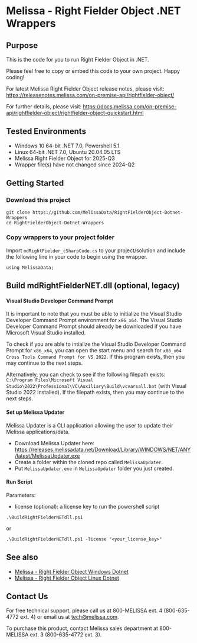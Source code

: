 # Melissa - Right Fielder Object .NET Wrappers

## Purpose
This is the code for you to run Right Fielder Object in .NET.

Please feel free to copy or embed this code to your own project. Happy coding!

For latest Melissa Right Fielder Object release notes, please visit: https://releasenotes.melissa.com/on-premise-api/rightfielder-object/

For further details, please visit: https://docs.melissa.com/on-premise-api/rightfielder-object/rightfielder-object-quickstart.html

## Tested Environments
- Windows 10 64-bit .NET 7.0, Powershell 5.1
- Linux 64-bit .NET 7.0, Ubuntu 20.04.05 LTS
- Melissa Right Fielder Object for 2025-Q3
- Wrapper file(s) have not changed since 2024-Q2

## Getting Started

### Download this project
```
git clone https://github.com/MelissaData/RightFielderObject-Dotnet-Wrappers
cd RightFielderObject-Dotnet-Wrappers
```

### Copy wrappers to your project folder
Import `mdRightFielder_cSharpCode.cs` to your project/solution and include the following line in your code to begin using the wrapper.

```
using MelissaData;
```

## Build mdRightFielderNET.dll (optional, legacy)

#### Visual Studio Developer Command Prompt
It is important to note that you must be able to initialize the Visual Studio Developer Command Prompt environment for `x86_x64`. The Visual Studio Developer Command Prompt should already be downloaded if you have Microsoft Visual Studio installed. 

To check if you are able to intialize the Visual Studio Developer Command Prompt for `x86_x64`, you can open the start menu and search for `x86_x64 Cross Tools Command Prompt for VS 2022`. If this program exists, then you may continue to the next steps.

Alternatively, you can check to see if the following filepath exists: `C:\Program Files\Microsoft Visual Studio\2022\Professional\VC\Auxiliary\Build\vcvarsall.bat` (with Visual Studio 2022 installed). If the filepath exists, then you may continue to the next steps.

#### Set up Melissa Updater 
Melissa Updater is a CLI application allowing the user to update their Melissa applications/data. 

- Download Melissa Updater here: <https://releases.melissadata.net/Download/Library/WINDOWS/NET/ANY/latest/MelissaUpdater.exe>
- Create a folder within the cloned repo called `MelissaUpdater`.
- Put `MelissaUpdater.exe` in `MelissaUpdater` folder you just created.

#### Run Script
Parameters:
- license (optional): a license key to run the powershell script

```
.\BuildRightFielderNETdll.ps1
```

or

```
.\BuildRightFielderNETdll.ps1 -license "<your_license_key>"
```

## See also
- [Melissa - Right Fielder Object Windows Dotnet](https://github.com/MelissaData/RightFielderObject-Dotnet)
- [Melissa - Right Fielder Object Linux Dotnet](https://github.com/MelissaData/RightFielderObject-Dotnet-Linux)
    
## Contact Us
For free technical support, please call us at 800-MELISSA ext. 4 (800-635-4772 ext. 4) or email us at tech@melissa.com.

To purchase this product, contact Melissa sales department at 800-MELISSA ext. 3 (800-635-4772 ext. 3).
